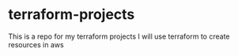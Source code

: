 # terraform-projects
This is a repo for my terraform projects
I will use terraform to create resources in aws
